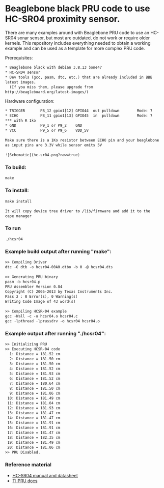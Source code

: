 
Beaglebone black PRU code to use HC-SR04 proximity sensor.
===

There are many examples around with Beaglebone PRU code to use an HC-SR04 sonar sensor, but most are outdated, do not work or require older kernels. 
This repository includes everything needed to obtain a working example and can be used as a template for more complex PRU code.

Prerequisites:

	* Beaglebone black with debian 3.8.13 bone47
	* HC-SR04 sensor
	* Dev tools (gcc, pasm, dtc, etc.) that are already included in BBB latest images.
	  (If you miss them, please upgrade from http://beagleboard.org/latest-images/)

Hardware configuration:

	* TRIGGER		P8_12 gpio1[12] GPIO44	out	pulldown		Mode: 7 
	* ECHO			P8_11 gpio1[13] GPIO45	in	pulldown		Mode: 7 *** with R 1ko
	* GND			P9_1 or P9_2	GND
	* VCC			P9_5 or P9_6	VDD_5V
	
	Make sure there is a 1Ko resistor between ECHO pin and your beaglebone
	as input pins are 3.3V while sensor emits 5V
	
	![Schematic](hc-sr04.png?raw=true)

### To build:

	make
	
### To install:

	make install
	
	It will copy device tree driver to /lib/firmware and add it to the cape manager
	
### To run

	./hcsr04

### Example build output after running "make":

	>> Compiling Driver
	dtc -O dtb -o hcsr04-00A0.dtbo -b 0 -@ hcsr04.dts
	
	>> Generating PRU binary
	pasm -b hcsr04.p
	PRU Assembler Version 0.84
	Copyright (C) 2005-2013 by Texas Instruments Inc.
	Pass 2 : 0 Error(s), 0 Warning(s)
	Writing Code Image of 43 word(s)
	
	>> Compiling HCSR-04 example
	gcc -Wall -c -o hcsr04.o hcsr04.c
	gcc -lpthread -lprussdrv -o hcsr04 hcsr04.o


### Example output after running "./hcsr04":

	>> Initializing PRU
	>> Executing HCSR-04 code
	  1: Distance = 181.52 cm
	  2: Distance = 181.50 cm
	  3: Distance = 181.50 cm
	  4: Distance = 181.52 cm
	  5: Distance = 181.93 cm
	  6: Distance = 181.52 cm
	  7: Distance = 180.64 cm
	  8: Distance = 181.50 cm
	  9: Distance = 181.06 cm
	 10: Distance = 181.49 cm
	 11: Distance = 181.04 cm
	 12: Distance = 181.93 cm
	 13: Distance = 181.47 cm
	 14: Distance = 181.47 cm
	 15: Distance = 181.91 cm
	 16: Distance = 181.91 cm
	 17: Distance = 181.47 cm
	 18: Distance = 182.35 cm
	 19: Distance = 181.49 cm
	 20: Distance = 181.06 cm
	>> PRU Disabled.

### Reference material

- [HC-SR04 manual and datasheet](http://www.cytron.com.my/viewProduct.php?pcode=SN-HC-SR04&name=Ultrasonic%20Ranging%20Module)
- [TI PRU docs](http://processors.wiki.ti.com/index.php/Programmable_Realtime_Unit_Software_Development)
